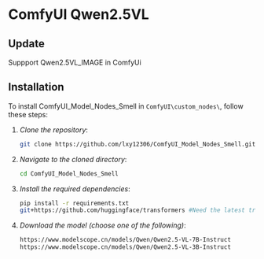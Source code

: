 # ComfyUI Qwen2.5VL
## Update
Suppport Qwen2.5VL_IMAGE in ComfyUi

## Installation

To install ComfyUI_Model_Nodes_Smell in `ComfyUI\custom_nodes\`, follow these steps:

1. *Clone the repository*:
    ```bash
    git clone https://github.com/lxy12306/ComfyUI_Model_Nodes_Smell.git
    ```

2. *Navigate to the cloned directory*:
    ```bash
    cd ComfyUI_Model_Nodes_Smell
    ```

3. *Install the required dependencies*:
    ```bash
    pip install -r requirements.txt
    git+https://github.com/huggingface/transformers #Need the latest transformers; this version has not yet released the Python package.
    ```

4. *Download the model (choose one of the following)*:
    ```bash
    https://www.modelscope.cn/models/Qwen/Qwen2.5-VL-7B-Instruct
    https://www.modelscope.cn/models/Qwen/Qwen2.5-VL-3B-Instruct
    ```